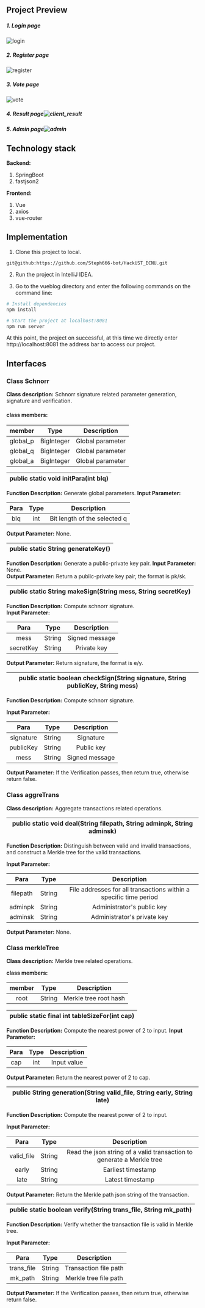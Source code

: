 ## Project Preview

##### 1. Login page

![login](img/login.png)

##### 2. Register page

![register](img/register.png)

##### 3. Vote page

![vote](img/vote.png)

##### 4. Result page![client_result](img/client_result.png)

##### 5. Admin page![admin](img/admin.png)

## Technology stack

**Backend:**

1. SpringBoot
2. fastjson2

**Frontend:**

1. Vue
2. axios
3. vue-router



## Implementation

1. Clone this project to local. 

```git
git@github:https://github.com/Steph666-bot/HackUST_ECNU.git
```

2. Run the project in IntelliJ IDEA. 

3. Go to the vueblog directory and enter the following commands on the command line:

```bash
# Install dependencies
npm install

# Start the project at localhost:8081
npm run server
```

At this point, the project on successful, at this time we directly enter http://localhost:8081 the address bar to access our project. 

## Interfaces

### Class Schnorr

**Class description:** Schnorr signature related parameter generation, signature and verification.

#### class members:

|  member  |    Type    |   Description    |
| :------: | :--------: | :--------------: |
| global_p | BigInteger | Global parameter |
| global_q | BigInteger | Global parameter |
| global_a | BigInteger | Global parameter |


| public static void initPara(int blq) |
| ------------------------------------ |

**Function Description:** Generate global parameters. 
**Input Parameter:**                                  

| Para | Type |         Description          |
| :--: | :--: | :--------------------------: |
| blq  | int  | Bit length of the selected q |

**Output Parameter:** None.                           

| public static String generateKey() |
| ---------------------------------- |

**Function Description:** Generate a public-private key pair. 
 **Input Parameter:** None.                                   
 **Output Parameter:** Return a public-private key pair, the format is pk/sk. 

| public static String makeSign(String mess, String secretKey) |
| ------------------------------------------------------------ |

**Function Description:** Compute schnorr signature.         
**Input Parameter:**                                         

|   Para    |  Type  |  Description   |
| :-------: | :----: | :------------: |
|   mess    | String | Signed message |
| secretKey | String |  Private key   |

**Output Parameter:** Return signature, the format is e/y.   



| public static boolean checkSign(String signature, String publicKey, String mess) |
| ------------------------------------------------------------ |

**Function Description:** Compute schnorr signature.         

**Input Parameter:**

|   Para    |  Type  |  Description   |
| :-------: | :----: | :------------: |
| signature | String |   Signature    |
| publicKey | String |   Public key   |
|   mess    | String | Signed message |

**Output Parameter:** If the Verification passes, then return true, otherwise return false. 

### Class aggreTrans

**Class description:** Aggregate transactions related operations.

| public static void deal(String filepath, String adminpk, String adminsk) |
| ------------------------------------------------------------ |

**Function Description:** Distinguish between valid and invalid transactions, and construct a Merkle tree for the valid transactions. 

 **Input Parameter:**                                         

|   Para   |  Type  |                         Description                          |
| :------: | :----: | :----------------------------------------------------------: |
| filepath | String | File addresses for all transactions within a specific time period |
| adminpk  | String |                  Administrator's public key                  |
| adminsk  | String |                 Administrator's private key                  |

**Output Parameter:** None.                                  

### Class merkleTree

**Class description:** Merkle tree related operations.


**class members:**

| member |  Type  |      Description      |
| :----: | :----: | :-------------------: |
|  root  | String | Merkle tree root hash |



| public static final int tableSizeFor(int cap) |
| --------------------------------------------- |

 **Function Description:** Compute the nearest power of 2 to input. 
 **Input Parameter:**                                         

| Para | Type | Description |
| :--: | :--: | :---------: |
| cap  | int  | Input value |

 **Output Parameter:** Return the nearest power of 2 to cap.  

| public String generation(String valid_file, String early, String late) |
| ------------------------------------------------------------ |

 **Function Description:** Compute the nearest power of 2 to input. 
 
 **Input Parameter:**                                         

|    Para    |  Type  |                         Description                          |
| :--------: | :----: | :----------------------------------------------------------: |
| valid_file | String | Read the json string of a valid transaction to generate a Merkle tree |
|   early    | String |                      Earliest timestamp                      |
|    late    | String |                       Latest timestamp                       |

 **Output Parameter:** Return the Merkle path json string of the transaction. 



| public static boolean verify(String trans_file, String mk_path) |
| ------------------------------------------------------------ |

 **Function Description:** Verify whether the transaction file is valid in Merkle tree. 
 
**Input Parameter:**                                         

|Para	|Type	|Description|
|:-:|:-:|:-:|
|trans_file	|String	|Transaction file path|
|mk_path	|String	|Merkle tree file path|

**Output Parameter:** If the Verification passes, then return true, otherwise return false. 

